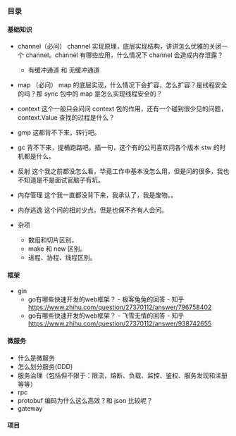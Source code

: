 ### 目录

#### 基础知识

- channel（必问）
  channel 实现原理，底层实现结构，讲讲怎么优雅的关闭一个 channel。channel 有哪些应用，什么情况下 channel 会造成内存泄露？
  - 有缓冲通道 和 无缓冲通道
  
- map （必问）
  map 的底层实现，什么情况下会扩容，怎么扩容？是线程安全的吗？那 sync 包中的 map 是怎么实现线程安全的？
- context
  这个一般只会问问 context 包的作用，还有一个碰到很少见的问题，context.Value 查找的过程是什么？
- gmp
  这都背不下来，转行吧。
- gc
  背不下来，提桶跑路吧。插一句，这个有的公司喜欢问各个版本 stw 的时机都是什么。
- 反射
  这个我之前都没怎么看，毕竟工作中基本没怎么用，但是问的很多，我也不知道是不是面试官脑子有坑。
- 内存管理
  这个我一直都没背下来，我承认了，我是废物。。
- 内存逃逸
  这个问的相对少点。但是也保不齐有人会问。
- 杂项
  - 数组和切片区别，
  - make 和 new 区别。
  - 进程、协程、线程区别。

#### 框架

- gin
  - go有哪些快速开发的web框架？ - 极客兔兔的回答 - 知乎 https://www.zhihu.com/question/27370112/answer/796758402
  - go有哪些快速开发的web框架？ - 飞雪无情的回答 - 知乎 https://www.zhihu.com/question/27370112/answer/938742655

#### 微服务

- 什么是微服务
- 怎么划分服务(DDD)
- 服务治理（包括但不限于：限流，熔断、负载、监控、鉴权、服务发现和注册等等）
- rpc
- protobuf 编码为什么这么高效？和 json 比较呢？
- gateway

#### 项目



